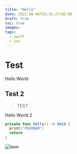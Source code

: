 ```yaml
---
title: "Hello"
date: 2022-08-06T15:35:27+02:00
draft: true
toc: true
images:
tags:
  - swift
  - ios
---
```


# Test
Hello World
## Test 2

> TEST

Hello World 2

```swift
private func hello() -> Void {
  print("FOOOBAR")
  return
}
```
![leon](/img/leon-wolf.jpg)